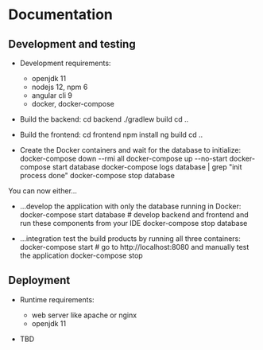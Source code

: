 # Documentation

## Development and testing

* Development requirements:
  * openjdk 11
  * nodejs 12, npm 6
  * angular cli 9
  * docker, docker-compose

* Build the backend:
      cd backend
      ./gradlew build
      cd ..

* Build the frontend:
      cd frontend
      npm install
      ng build
      cd ..

* Create the Docker containers and wait for the database to initialize:
      docker-compose down --rmi all
      docker-compose up --no-start
      docker-compose start database
      docker-compose logs database | grep "init process done"
      docker-compose stop database

You can now either...

* ...develop the application with only the database running in Docker:
      docker-compose start database
      # develop backend and frontend and run these components from your IDE
      docker-compose stop database

* ...integration test the build products by running all three containers:
      docker-compose start
      # go to http://localhost:8080 and manually test the application
      docker-compose stop

## Deployment

* Runtime requirements:
  * web server like apache or nginx
  * openjdk 11

* TBD


